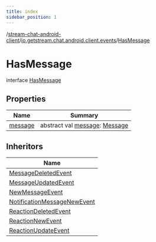 ```yaml
---
title: index
sidebar_position: 1
---
```

/[stream-chat-android-client](../../index.md)/[io.getstream.chat.android.client.events](../index.md)/[HasMessage](index.md)  
  
  
  
# HasMessage  
interface [HasMessage](index.md)  
  
## Properties  
  
|  Name |  Summary | 
|---|---|
| <a name="io.getstream.chat.android.client.events/HasMessage/message/#/PointingToDeclaration/"></a>[message](message.md)| <a name="io.getstream.chat.android.client.events/HasMessage/message/#/PointingToDeclaration/"></a>abstract val [message](message.md): [Message](../../io.getstream.chat.android.client.models/Message/index.md)|
  
  
## Inheritors  
  
|  Name | 
|---|
| <a name="io.getstream.chat.android.client.events/MessageDeletedEvent///PointingToDeclaration/"></a>[MessageDeletedEvent](../MessageDeletedEvent/index.md)|
| <a name="io.getstream.chat.android.client.events/MessageUpdatedEvent///PointingToDeclaration/"></a>[MessageUpdatedEvent](../MessageUpdatedEvent/index.md)|
| <a name="io.getstream.chat.android.client.events/NewMessageEvent///PointingToDeclaration/"></a>[NewMessageEvent](../NewMessageEvent/index.md)|
| <a name="io.getstream.chat.android.client.events/NotificationMessageNewEvent///PointingToDeclaration/"></a>[NotificationMessageNewEvent](../NotificationMessageNewEvent/index.md)|
| <a name="io.getstream.chat.android.client.events/ReactionDeletedEvent///PointingToDeclaration/"></a>[ReactionDeletedEvent](../ReactionDeletedEvent/index.md)|
| <a name="io.getstream.chat.android.client.events/ReactionNewEvent///PointingToDeclaration/"></a>[ReactionNewEvent](../ReactionNewEvent/index.md)|
| <a name="io.getstream.chat.android.client.events/ReactionUpdateEvent///PointingToDeclaration/"></a>[ReactionUpdateEvent](../ReactionUpdateEvent/index.md)|

